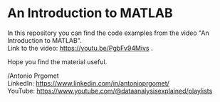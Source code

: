 # An Introduction to MATLAB
In this repository you can find the code examples from the video "An Introduction to MATLAB". \
Link to the video: https://youtu.be/PgbFv94Mivs .

Hope you find the material useful. 

/Antonio Prgomet \
LinkedIn: https://www.linkedin.com/in/antonioprgomet/ \
YouTube: https://www.youtube.com/@dataanalysisexplained/playlists 
